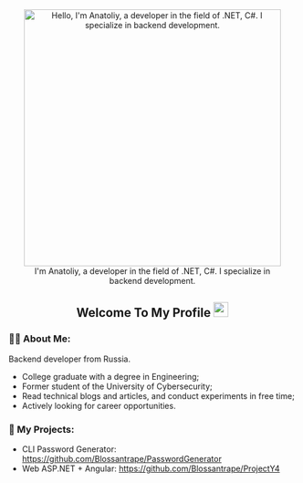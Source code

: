 <div align="center">
    <div style="text-align: center;">
        <img src="https://media4.giphy.com/media/v1.Y2lkPTc5MGI3NjExOHRmOGtnZnV2ajFoMjlmNzQ4bnp4N2J6NHU3a3ZmenZuNG43YWc2diZlcD12MV9pbnRlcm5hbF9naWZfYnlfaWQmY3Q9Zw/qgQUggAC3Pfv687qPC/giphy.gif" width="450" alt="Hello, I'm Anatoliy, a developer in the field of .NET, C#. I specialize in backend development." style="display: block; margin: 0 auto;">
        <div style="width: 450px; margin: 0 auto;">
            I'm Anatoliy, a developer in the field of .NET, C#. I specialize in backend development.
        </div>
    </div>
</div>

<div align="center"><img src="https://komarev.com/ghpvc/?username=Blossantrape&style=flat-square&color=blueviolet" alt=""/></div>

<h2 align="center">
  Welcome To My Profile <img src="https://media.giphy.com/media/hvRJCLFzcasrR4ia7z/giphy.gif" width="26px"/>
</h2>

### 👨‍💻 About Me:

Backend developer from Russia.

- College graduate with a degree in Engineering;
- Former student of the University of Cybersecurity;
- Read technical blogs and articles, and conduct experiments in free time;
- Actively looking for career opportunities.

### 🧵 My Projects:

- CLI Password Generator: https://github.com/Blossantrape/PasswordGenerator
- Web ASP.NET + Angular: https://github.com/Blossantrape/ProjectY4
